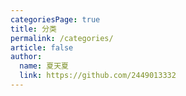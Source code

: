 ```yaml
---
categoriesPage: true
title: 分类
permalink: /categories/
article: false
author: 
  name: 夏天夏
  link: https://github.com/2449013332
---
```

